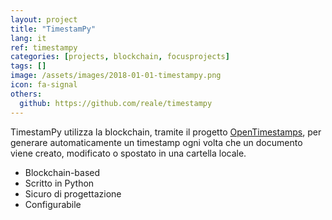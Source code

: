 ```yaml
---
layout: project
title: "TimestamPy"
lang: it
ref: timestampy
categories: [projects, blockchain, focusprojects]
tags: []
image: /assets/images/2018-01-01-timestampy.png
icon: fa-signal
others:
  github: https://github.com/reale/timestampy
---
```


TimestamPy utilizza la blockchain, tramite il progetto [OpenTimestamps](https://opentimestamps.org/), per generare automaticamente un timestamp ogni volta che un documento viene creato, modificato o spostato in una cartella locale.

- Blockchain-based
- Scritto in Python
- Sicuro di progettazione
- Configurabile
